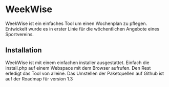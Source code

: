 # WeekWise

WeekWise ist ein einfaches Tool um einen Wochenplan zu pflegen. 
Entwickelt wurde es in erster Linie für die wöchentlichen Angebote eines Sportvereins.

## Installation

WeekWise ist mit einem einfachen installer ausgestattet. Einfach die install.php auf einem Webspace mit dem Browser aufrufen. Den Rest erledigt das Tool von alleine. 
Das Umstellen der Paketquellen auf Github ist auf der Roadmap für version 1.3
